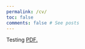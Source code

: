 ```yaml
---
permalink: /cv/
toc: false
comments: false # See posts
---
```

Testing
<a href="https://github.com/bojeryd91/CV/blob/main/CV.pdf" target="_blank">PDF.</a>
<object src="https://github.com/bojeryd91/CV/blog/main/CV.pdf" width="1000" height="1000" type='application/pdf'></object>
